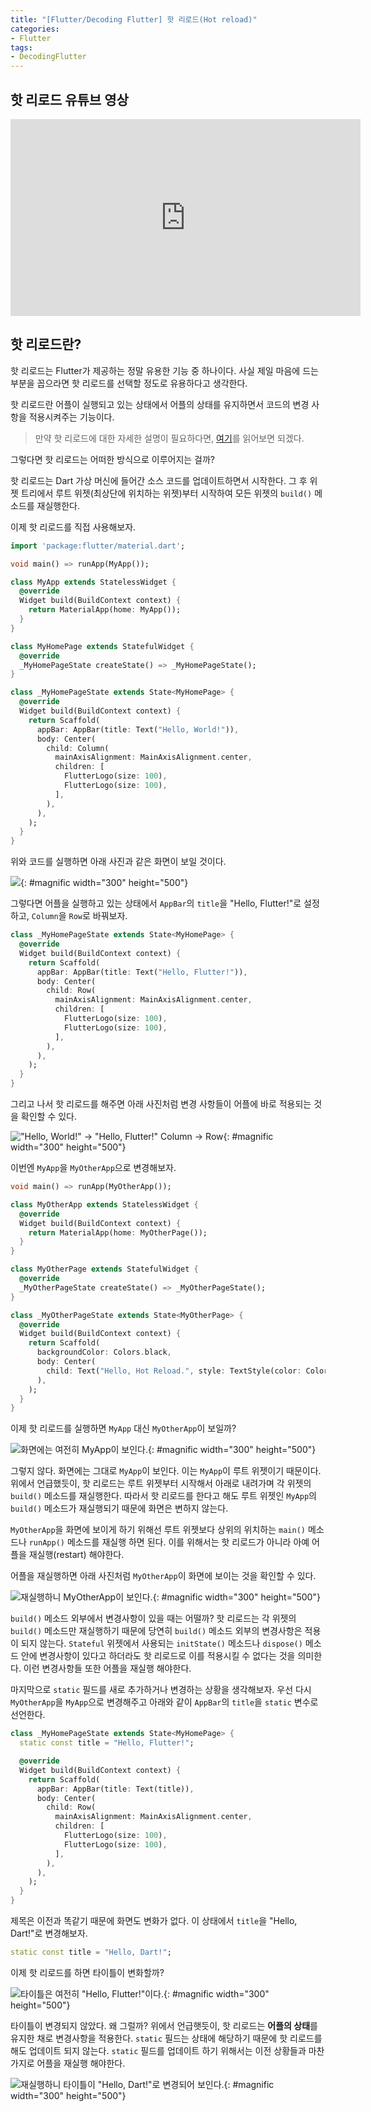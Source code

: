```yaml
---
title: "[Flutter/Decoding Flutter] 핫 리로드(Hot reload)"
categories:
- Flutter
tags:
- DecodingFlutter
---
```


## 핫 리로드 유튜브 영상

<iframe width="560" height="315" src="https://www.youtube.com/embed/sgPQklGe2K8?cc_load_policy=1" frameborder="0" allowfullscreen></iframe>

<br>

## 핫 리로드란?

핫 리로드는 Flutter가 제공하는 정말 유용한 기능 중 하나이다. 사실 제일 마음에 드는 부분을 꼽으라면 핫 리로드를 선택할 정도로 유용하다고 생각한다.

핫 리로드란 어플이 실행되고 있는 상태에서 어플의 상태를 유지하면서 코드의 변경 사항을 적용시켜주는 기능이다.

> 만약 핫 리로드에 대한 자세한 설명이 필요하다면, [여기](https://flutter.dev/docs/development/tools/hot-reload)를 읽어보면 되겠다.

그렇다면 핫 리로드는 어떠한 방식으로 이루어지는 걸까?

핫 리로드는 Dart 가상 머신에 들어간 소스 코드를 업데이트하면서 시작한다. 그 후 위젯 트리에서 루트 위젯(최상단에 위치하는 위젯)부터 시작하여 모든 위젯의 `build()` 메소드를 재실행한다.

이제 핫 리로드를 직접 사용해보자.

``` dart
import 'package:flutter/material.dart';

void main() => runApp(MyApp());

class MyApp extends StatelessWidget {
  @override
  Widget build(BuildContext context) {
    return MaterialApp(home: MyApp());
  }
}

class MyHomePage extends StatefulWidget {
  @override
  _MyHomePageState createState() => _MyHomePageState();
}

class _MyHomePageState extends State<MyHomePage> {
  @override
  Widget build(BuildContext context) {
    return Scaffold(
      appBar: AppBar(title: Text("Hello, World!")),
      body: Center(
        child: Column(
          mainAxisAlignment: MainAxisAlignment.center,
          children: [
            FlutterLogo(size: 100),
            FlutterLogo(size: 100),
          ],
        ),
      ),
    );
  }
}
```

위와 코드를 실행하면 아래 사진과 같은 화면이 보일 것이다.

![](/assets/flutter/DecodingFlutter/HotReload/Example1.png){: #magnific width="300" height="500"}

그렇다면 어플을 실행하고 있는 상태에서 `AppBar`의 `title`을 "Hello, Flutter!"로 설정하고,  `Column`을 `Row`로 바꿔보자.

``` dart
class _MyHomePageState extends State<MyHomePage> {
  @override
  Widget build(BuildContext context) {
    return Scaffold(
      appBar: AppBar(title: Text("Hello, Flutter!")),
      body: Center(
        child: Row(
          mainAxisAlignment: MainAxisAlignment.center,
          children: [
            FlutterLogo(size: 100),
            FlutterLogo(size: 100),
          ],
        ),
      ),
    );
  }
}
```

그리고 나서 핫 리로드를 해주면 아래 사진처럼 변경 사항들이 어플에 바로 적용되는 것을 확인할 수 있다.

!["Hello, World!" -> "Hello, Flutter!" <br> Column -> Row](/assets/flutter/DecodingFlutter/HotReload/Example2.png){: #magnific width="300" height="500"}

이번엔 `MyApp`을 `MyOtherApp`으로 변경해보자.

``` dart
void main() => runApp(MyOtherApp());
```

``` dart
class MyOtherApp extends StatelessWidget {
  @override
  Widget build(BuildContext context) {
    return MaterialApp(home: MyOtherPage());
  }
}

class MyOtherPage extends StatefulWidget {
  @override
  _MyOtherPageState createState() => _MyOtherPageState();
}

class _MyOtherPageState extends State<MyOtherPage> {
  @override
  Widget build(BuildContext context) {
    return Scaffold(
      backgroundColor: Colors.black,
      body: Center(
        child: Text("Hello, Hot Reload.", style: TextStyle(color: Colors.white, fontSize: 30)),
      ),
    );
  }
}
```

이제 핫 리로드를 실행하면 `MyApp` 대신 `MyOtherApp`이 보일까?

![화면에는 여전히 MyApp이 보인다.](/assets/flutter/DecodingFlutter/HotReload/Example3.png){: #magnific width="300" height="500"}

그렇지 않다. 화면에는 그대로 `MyApp`이 보인다. 이는 `MyApp`이 루트 위젯이기 때문이다. 위에서 언급했듯이, 핫 리로드는 루트 위젯부터 시작해서 아래로 내려가며 각 위젯의 `build()` 메소드를 재실행한다. 따라서 핫 리로드를 한다고 해도 루트 위젯인 `MyApp`의 `build()` 메소드가 재실행되기 때문에 화면은 변하지 않는다.

`MyOtherApp`을 화면에 보이게 하기 위해선 루트 위젯보다 상위의 위치하는 `main()` 메소드나 `runApp()` 메소드를 재실행 하면 된다. 이를 위해서는 핫 리로드가 아니라 아예 어플을 재실행(restart) 해야한다.

어플을 재실행하면 아래 사진처럼 `MyOtherApp`이 화면에 보이는 것을 확인할 수 있다.

![재실행하니 MyOtherApp이 보인다.](/assets/flutter/DecodingFlutter/HotReload/Example4.png){: #magnific width="300" height="500"}

`build()` 메소드 외부에서 변경사항이 있을 때는 어떨까? 핫 리로드는 각 위젯의 `build()` 메소드만 재실행하기 때문에 당연히 `build()` 메소드 외부의 변경사항은 적용이 되지 않는다. `Stateful` 위젯에서 사용되는 `initState()` 메소드나 `dispose()` 메소드 안에 변경사항이 있다고 하더라도 핫 리로드로 이를 적용시킬 수 없다는 것을 의미한다. 이런 변경사항들 또한 어플을 재실행 해야한다.

마지막으로 `static` 필드를 새로 추가하거나 변경하는 상황을 생각해보자. 우선 다시 `MyOtherApp`을  `MyApp`으로 변경해주고 아래와 같이 `AppBar`의 `title`을 `static` 변수로 선언한다.

``` dart
class _MyHomePageState extends State<MyHomePage> {
  static const title = "Hello, Flutter!";

  @override
  Widget build(BuildContext context) {
    return Scaffold(
      appBar: AppBar(title: Text(title)),
      body: Center(
        child: Row(
          mainAxisAlignment: MainAxisAlignment.center,
          children: [
            FlutterLogo(size: 100),
            FlutterLogo(size: 100),
          ],
        ),
      ),
    );
  }
}
```

제목은 이전과 똑같기 때문에 화면도 변화가 없다. 이 상태에서 `title`을 "Hello, Dart!"로 변경해보자.

``` dart
static const title = "Hello, Dart!";
```

이제 핫 리로드를 하면 타이틀이 변화할까?

![타이틀은 여전히 "Hello, Flutter!"이다.](/assets/flutter/DecodingFlutter/HotReload/Example3.png){: #magnific width="300" height="500"}

타이틀이 변경되지 않았다. 왜 그럴까? 위에서 언급햇듯이, 핫 리로드는 **어플의 상태**를 유지한 채로 변경사항을 적용한다. `static` 필드는 상태에 해당하기 때문에 핫 리로드를 해도 업데이트 되지 않는다. `static` 필드를 업데이트 하기 위해서는 이전 상황들과 마찬가지로 어플을 재실행 해야한다.

![재실행하니 타이틀이 "Hello, Dart!"로 변경되어 보인다.](/assets/flutter/DecodingFlutter/HotReload/Example5.png){: #magnific width="300" height="500"}
